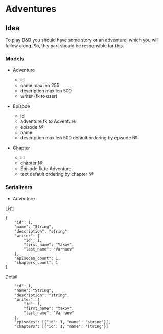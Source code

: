 # Adventures

## Idea

To play D&D you should have some story or an adventure, which you will follow along. 
So, this part should be responsible for this.

### Models

- Adventure
    - id
    - name max len 255
    - description max len 500
    - writer (fk to user)

- Episode
    - id
    - adventure fk to Adventure
    - episode №
    - name
    - description max len 500
default ordering by episode №

- Chapter
    - id 
    - chapter №
    - Episode fk to Adventure
    - text
default ordering by chapter №

### Serializers

- Adventure

List:
```
{
    "id": 1,
    "name": "String",
    "description": "string",
    "writer": {
        "id": 1,
        "first_name": "Yakov",
        "last_name": "Varnaev"
    },
    "episodes_count": 1,
    "chapters_count": 1
}
```

Detail
```
    "id": 1,
    "name": "String",
    "description": "string",
    "writer": {
        "id": 1,
        "first_name": "Yakov",
        "last_name": "Varnaev"
    },
    "episodes": [{"id": 1, "name": "string"}],
    "chapters": [{"id": 1, "name": "string"}]
```
